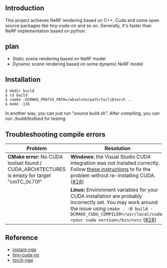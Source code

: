 ## Introduction
This project achieves NeRF rendering based on C++, Cuda and some open source packages like tiny-cuda-nn and so on. Generally, it's faster than NeRF implementation based on python.

## plan
- Static scene rendering based on NeRF model
- Dynamic scene rendering based on some dynamic NeRF model 

## Installation
```shell
$ mkdir build
$ cd build
$ cmake -DCMAKE_PREFIX_PATH=/absolute/path/to/libtorch ..
$ make -j16
```
In another way, you can just run "source build.sh". After compiling, you can run ./build/testbed for testing.

## Troubleshooting compile errors

| Problem | Resolution |
|---------|------------|
| __CMake error:__ No CUDA toolset found / CUDA_ARCHITECTURES is empty for target "cmTC_0c70f" | __Windows:__ the Visual Studio CUDA integration was not installed correctly. Follow [these instructions](https://github.com/mitsuba-renderer/mitsuba2/issues/103#issuecomment-618378963) to fix the problem without re-installing CUDA. ([#18](https://github.com/NVlabs/instant-ngp/issues/18)) |
| | __Linux:__ Environment variables for your CUDA installation are probably incorrectly set. You may work around the issue using ```cmake . -B build -DCMAKE_CUDA_COMPILER=/usr/local/cuda-<your cuda version>/bin/nvcc``` ([#28](https://github.com/NVlabs/instant-ngp/issues/28)) |

## Reference
- [instant-ngp](https://github.com/NVlabs/instant-ngp)
- [tiny-cuda-nn](https://github.com/NVlabs/tiny-cuda-nn)
- [torch-ngp](https://github.com/ashawkey/torch-ngp)